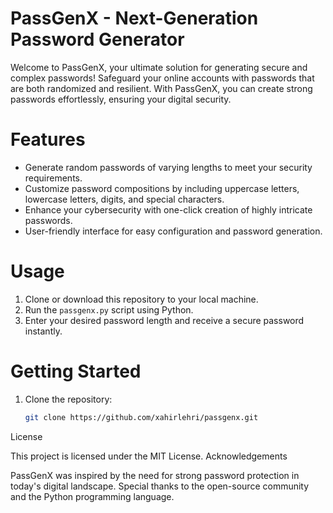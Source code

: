# PassGenX - Next-Generation Password Generator

Welcome to PassGenX, your ultimate solution for generating secure and complex passwords! Safeguard your online accounts with passwords that are both randomized and resilient. With PassGenX, you can create strong passwords effortlessly, ensuring your digital security.

# Features

- Generate random passwords of varying lengths to meet your security requirements.
- Customize password compositions by including uppercase letters, lowercase letters, digits, and special characters.
- Enhance your cybersecurity with one-click creation of highly intricate passwords.
- User-friendly interface for easy configuration and password generation.

# Usage

1. Clone or download this repository to your local machine.
2. Run the `passgenx.py` script using Python.
3. Enter your desired password length and receive a secure password instantly.

# Getting Started

1. Clone the repository:
   ```sh
   git clone https://github.com/xahirlehri/passgenx.git

License

This project is licensed under the MIT License.
Acknowledgements

PassGenX was inspired by the need for strong password protection in today's digital landscape. Special thanks to the open-source community and the Python programming language.

